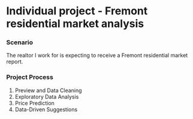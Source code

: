 # Individual project - Fremont residential market analysis
### Scenario
The realtor I work for is expecting to receive a Fremont residential market report.

### Project Process
1. Preview and Data Cleaning
2. Exploratory Data Analysis
3. Price Prediction
4. Data-Driven Suggestions
